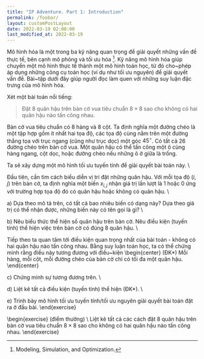 ```yaml
---
title: "IP Adventure. Part 1: Introduction"
permalink: /foobar/
layout: customPostLayout
date: 2022-03-19 02:00:00
last_modified_at: 2022-03-19
---
```


Mô hình hóa là một trong ba kỹ năng quan trọng để giải quyết những vấn đề thực tế, bên cạnh mô phỏng và tối ưu hóa [^footnote]. Kỹ năng mô hình hóa giúp chuyển một mô hình thực tế thành một mô hình toán học, từ đó cho~phép áp dụng những công cụ toán học (ví dụ như tối ưu nguyên) để giải quyết vấn đề. Bài~tập dưới đây giúp người đọc làm quen với những suy luận đặc trưng của mô hình hóa.

[^footnote]: Modeling, Simulation, and Optimization.

Xét một bài toán nổi tiếng:

>	Đặt 8 quân hậu trên bàn cờ vua tiêu chuẩn $8\times 8$ sao cho không có hai quân hậu nào tấn công nhau.

Bàn cờ vua tiêu chuẩn có 8 hàng và 8 cột. Ta định nghĩa một đường chéo là một tập hợp gồm ít nhất hai tọa độ, các tọa độ cùng nằm trên một đường thẳng tọa với trục ngang (cũng như trục dọc) một góc $45^\circ$. Có tất cả 26 đường chéo trên bàn cờ vua. Một quân hậu có thể tấn công một ô cùng hàng ngang, cột dọc, hoặc đường chéo nếu những ô ở giữa là trống.

Ta sẽ xây dựng một mô hình tối ưu tuyến tính để giải quyết bài toán này. \\

Đầu tiên, cần tìm cách biểu diễn vị trí đặt những quân hậu. Với mỗi tọa độ $(i,j)$ trên bàn cờ, ta định nghĩa một biến $x_{i,j}$ nhận giá trị lần lượt là 1 hoặc 0 ứng với trường hợp tọa độ đó có quân hậu hoặc không có quân hậu. \\

a) Dựa theo mô tả trên, có tất cả bao nhiêu biến có dạng này? Dựa theo giá trị có thể nhận được, những biến này có tên gọi là gì? \\

b) Nêu biểu thức thể hiện số quân hậu trên bàn cờ. Nêu điều kiện (tuyến tính) thể hiện việc trên bàn cờ có đúng 8 quân hậu. \\

Tiếp theo ta quan tâm tới điều kiện quan trọng nhất của bài toán - không có hai quân hậu nào tấn công nhau. Bằng suy luận toán học, ta có thể chứng minh rằng điều này tương đương với điều~kiện
\begin{center}
	(ĐK*) Mỗi hàng, mỗi cột, mỗi đường chéo của bàn cờ chỉ có tối đa một quân hậu.
\end{center}

c) Chứng minh sự tương đương trên. \\

d) Liệt kê tất cả điều kiện (tuyến tính) thể hiện (ĐK*). \\

e) Trình bày mô hình tối ưu tuyến tính/tối ưu nguyên giải quyết bài toán đặt ra ở đầu bài.
\end{exercise}

\begin{exercise} (điểm thưởng) \\
	Liệt kê tất cả các cách đặt 8 quân hậu trên bàn cờ vua tiêu chuẩn $8\times 8$ sao cho không có hai quân hậu nào tấn công nhau.
\end{exercise}
